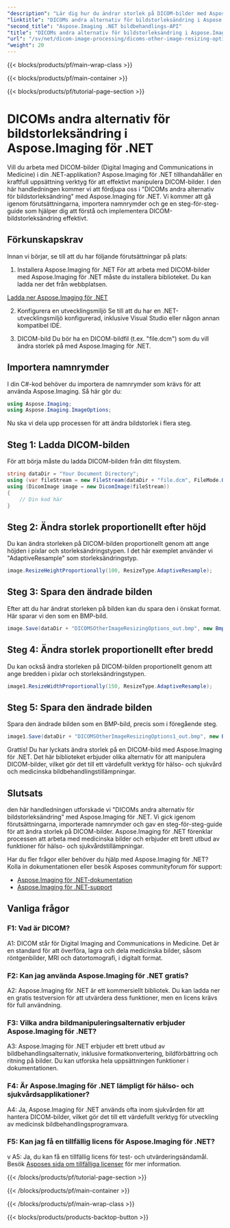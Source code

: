 ```yaml
---
"description": "Lär dig hur du ändrar storlek på DICOM-bilder med Aspose.Imaging för .NET. En steg-för-steg-guide för effektiv manipulation av medicinska bilder."
"linktitle": "DICOMs andra alternativ för bildstorleksändring i Aspose.Imaging för .NET"
"second_title": "Aspose.Imaging .NET bildbehandlings-API"
"title": "DICOMs andra alternativ för bildstorleksändring i Aspose.Imaging för .NET"
"url": "/sv/net/dicom-image-processing/dicoms-other-image-resizing-options/"
"weight": 20
---
```


{{< blocks/products/pf/main-wrap-class >}}

{{< blocks/products/pf/main-container >}}

{{< blocks/products/pf/tutorial-page-section >}}

# DICOMs andra alternativ för bildstorleksändring i Aspose.Imaging för .NET

Vill du arbeta med DICOM-bilder (Digital Imaging and Communications in Medicine) i din .NET-applikation? Aspose.Imaging för .NET tillhandahåller en kraftfull uppsättning verktyg för att effektivt manipulera DICOM-bilder. I den här handledningen kommer vi att fördjupa oss i "DICOMs andra alternativ för bildstorleksändring" med Aspose.Imaging för .NET. Vi kommer att gå igenom förutsättningarna, importera namnrymder och ge en steg-för-steg-guide som hjälper dig att förstå och implementera DICOM-bildstorleksändring effektivt.

## Förkunskapskrav

Innan vi börjar, se till att du har följande förutsättningar på plats:

1. Installera Aspose.Imaging för .NET
För att arbeta med DICOM-bilder med Aspose.Imaging för .NET måste du installera biblioteket. Du kan ladda ner det från webbplatsen.

[Ladda ner Aspose.Imaging för .NET](https://releases.aspose.com/imaging/net/)

2. Konfigurera en utvecklingsmiljö
Se till att du har en .NET-utvecklingsmiljö konfigurerad, inklusive Visual Studio eller någon annan kompatibel IDE.

3. DICOM-bild
Du bör ha en DICOM-bildfil (t.ex. "file.dcm") som du vill ändra storlek på med Aspose.Imaging för .NET.

## Importera namnrymder

I din C#-kod behöver du importera de namnrymder som krävs för att använda Aspose.Imaging. Så här gör du:

```csharp
using Aspose.Imaging;
using Aspose.Imaging.ImageOptions;
```

Nu ska vi dela upp processen för att ändra bildstorlek i flera steg.

## Steg 1: Ladda DICOM-bilden
För att börja måste du ladda DICOM-bilden från ditt filsystem.

```csharp
string dataDir = "Your Document Directory";
using (var fileStream = new FileStream(dataDir + "file.dcm", FileMode.Open, FileAccess.Read))
using (DicomImage image = new DicomImage(fileStream))
{
    // Din kod här
}
```

## Steg 2: Ändra storlek proportionellt efter höjd
Du kan ändra storleken på DICOM-bilden proportionellt genom att ange höjden i pixlar och storleksändringstypen. I det här exemplet använder vi "AdaptiveResample" som storleksändringstyp.

```csharp
image.ResizeHeightProportionally(100, ResizeType.AdaptiveResample);
```

## Steg 3: Spara den ändrade bilden
Efter att du har ändrat storleken på bilden kan du spara den i önskat format. Här sparar vi den som en BMP-bild.

```csharp
image.Save(dataDir + "DICOMSOtherImageResizingOptions_out.bmp", new BmpOptions());
```

## Steg 4: Ändra storlek proportionellt efter bredd
Du kan också ändra storleken på DICOM-bilden proportionellt genom att ange bredden i pixlar och storleksändringstypen.

```csharp
image1.ResizeWidthProportionally(150, ResizeType.AdaptiveResample);
```

## Steg 5: Spara den ändrade bilden
Spara den ändrade bilden som en BMP-bild, precis som i föregående steg.

```csharp
image1.Save(dataDir + "DICOMSOtherImageResizingOptions1_out.bmp", new BmpOptions());
```

Grattis! Du har lyckats ändra storlek på en DICOM-bild med Aspose.Imaging för .NET. Det här biblioteket erbjuder olika alternativ för att manipulera DICOM-bilder, vilket gör det till ett värdefullt verktyg för hälso- och sjukvård och medicinska bildbehandlingstillämpningar.

## Slutsats

den här handledningen utforskade vi "DICOMs andra alternativ för bildstorleksändring" med Aspose.Imaging för .NET. Vi gick igenom förutsättningarna, importerade namnrymder och gav en steg-för-steg-guide för att ändra storlek på DICOM-bilder. Aspose.Imaging för .NET förenklar processen att arbeta med medicinska bilder och erbjuder ett brett utbud av funktioner för hälso- och sjukvårdstillämpningar.

Har du fler frågor eller behöver du hjälp med Aspose.Imaging för .NET? Kolla in dokumentationen eller besök Asposes communityforum för support:

- [Aspose.Imaging för .NET-dokumentation](https://reference.aspose.com/imaging/net/)
- [Aspose.Imaging för .NET-support](https://forum.aspose.com/)

## Vanliga frågor

### F1: Vad är DICOM?

A1: DICOM står för Digital Imaging and Communications in Medicine. Det är en standard för att överföra, lagra och dela medicinska bilder, såsom röntgenbilder, MRI och datortomografi, i digitalt format.

### F2: Kan jag använda Aspose.Imaging för .NET gratis?

A2: Aspose.Imaging för .NET är ett kommersiellt bibliotek. Du kan ladda ner en gratis testversion för att utvärdera dess funktioner, men en licens krävs för full användning.

### F3: Vilka andra bildmanipuleringsalternativ erbjuder Aspose.Imaging för .NET?

A3: Aspose.Imaging för .NET erbjuder ett brett utbud av bildbehandlingsalternativ, inklusive formatkonvertering, bildförbättring och ritning på bilder. Du kan utforska hela uppsättningen funktioner i dokumentationen.

### F4: Är Aspose.Imaging för .NET lämpligt för hälso- och sjukvårdsapplikationer?

A4: Ja, Aspose.Imaging för .NET används ofta inom sjukvården för att hantera DICOM-bilder, vilket gör det till ett värdefullt verktyg för utveckling av medicinsk bildbehandlingsprogramvara.

### F5: Kan jag få en tillfällig licens för Aspose.Imaging för .NET?
v
A5: Ja, du kan få en tillfällig licens för test- och utvärderingsändamål. Besök [Asposes sida om tillfälliga licenser](https://purchase.aspose.com/temporary-license/) för mer information.

{{< /blocks/products/pf/tutorial-page-section >}}

{{< /blocks/products/pf/main-container >}}

{{< /blocks/products/pf/main-wrap-class >}}

{{< blocks/products/products-backtop-button >}}